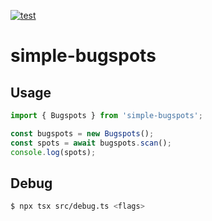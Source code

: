 [![test](https://github.com/yszk0123/simple-bugspots/actions/workflows/main.yml/badge.svg)](https://github.com/yszk0123/simple-bugspots/actions/workflows/main.yml)

# simple-bugspots

## Usage

```ts
import { Bugspots } from 'simple-bugspots';

const bugspots = new Bugspots();
const spots = await bugspots.scan();
console.log(spots);
```

## Debug

```bash
$ npx tsx src/debug.ts <flags>
```
